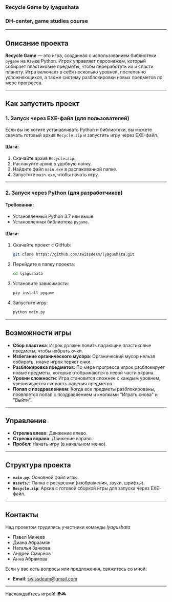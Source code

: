 ### Recycle Game by lyagushata
### DH-center, game studies course

---

## Описание проекта

**Recycle Game** — это игра, созданная с использованием библиотеки `pygame` на языке Python. Игрок управляет персонажем, который собирает пластиковые предметы, чтобы переработать их и спасти планету. Игра включает в себя несколько уровней, постепенно усложняющихся, а также систему разблокировки новых предметов по мере прогресса.

---

## Как запустить проект

### 1. Запуск через EXE-файл (для пользователей)

Если вы не хотите устанавливать Python и библиотеки, вы можете скачать готовый архив `Recycle.zip` и запустить игру через EXE-файл.

#### Шаги:
1. Скачайте архив `Recycle.zip`.
2. Распакуйте архив в удобную папку.
3. Найдите файл `main.exe` в распакованной папке.
4. Запустите `main.exe`, чтобы начать игру.

---

### 2. Запуск через Python (для разработчиков)

#### Требования:
- Установленный Python 3.7 или выше.
- Установленная библиотека `pygame`.

#### Шаги:
1. Скачайте проект с GitHub:
   ```bash
   git clone https://github.com/swissdeam/lyagushata.git
   ```
2. Перейдите в папку проекта:
   ```bash
   cd lyagushata
   ```
3. Установите зависимости:
   ```bash
   pip install pygame
   ```
4. Запустите игру:
   ```bash
   python main.py
   ```
---

## Возможности игры

- **Сбор пластика**: Игрок должен ловить падающие пластиковые предметы, чтобы набрать очки.
- **Избегание органического мусора**: Органический мусор нельзя собирать, иначе игрок теряет очки.
- **Разблокировка предметов**: По мере прогресса игрок разблокирует новые предметы, которые отображаются в левой части экрана.
- **Уровни сложности**: Игра становится сложнее с каждым уровнем, увеличивается скорость падения предметов.
- **Попап с поздравлением**: Когда все предметы разблокированы, появляется попап с поздравлением и кнопками "Играть снова" и "Выйти".

---

## Управление

- **Стрелка влево**: Движение влево.
- **Стрелка вправо**: Движение вправо.
- **Пробел**: Начать игру (в начальном меню).

---

## Структура проекта

- **`main.py`**: Основной файл игры.
- **`assets/`**: Папка с ресурсами (изображения, звуки, шрифты).
- **`Recycle.zip`**: Архив с готовой сборкой игры для запуска через EXE-файл.

---

## Контакты

Над проектом трудились участники команды *lyagushata*
- Павел Минеев
- Диана Абраамян
- Наталья Зачкова
- Андрей Смирнов 
- Анна Абрамова
  
Если у вас есть вопросы или предложения, свяжитесь со мной:
- **Email**: swissdeam@gmail.com
  
---

Наслаждайтесь игрой! 🌍🎮
